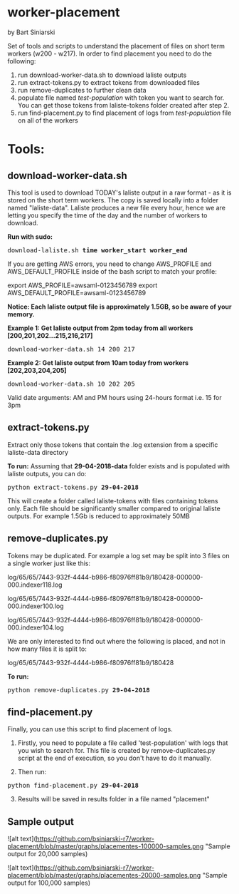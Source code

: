 # worker-placement
by Bart Siniarski

Set of tools and scripts to understand the placement of files on short term workers (w200 - w217). In order to find placement you need to do the following:

1. run download-worker-data.sh to download laliste outputs
2. run extract-tokens.py to extract tokens from downloaded files
3. run remove-duplicates to further clean data
4. populate file named <i>test-population</i> with token you want to search for. You can get those tokens from laliste-tokens folder created after step 2.
5. run find-placement.py to find placement of logs from <i>test-population</i> file on all of the workers


# Tools:
## download-worker-data.sh

This tool is used to download TODAY's laliste output in a raw format - as it is stored on the short term workers. The copy is saved locally into a folder named "laliste-data". Laliste produces a new file every hour, hence we are letting you specify the time of the day and the number of workers to download.

<b>Run with sudo:</b>
<pre>
download-laliste.sh <b>time</b> <b>worker_start</b> <b>worker_end</b>
</pre>

If you are getting AWS errors, you need to change AWS_PROFILE and AWS_DEFAULT_PROFILE inside of the bash script to match your profile:

export AWS_PROFILE=awsaml-0123456789
export AWS_DEFAULT_PROFILE=awsaml-0123456789

<b>Notice: Each laliste output file is approximately 1.5GB, so be aware of your memory.</b>

<b>Example 1: Get laliste output from 2pm today from all workers [200,201,202...215,216,217]</b>

<pre>
download-worker-data.sh 14 200 217
</pre>

<b>Example 2: Get laliste output from 10am today from workers [202,203,204,205]</b>

<pre>
download-worker-data.sh 10 202 205
</pre>

Valid date arguments:   AM and PM hours using 24-hours format i.e. 15 for 3pm

## extract-tokens.py
Extract only those tokens that contain the .log extension from a specific laliste-data directory

<b>To run:</b>
Assuming that <b>29-04-2018-data</b> folder exists and is populated with laliste outputs, you can do:

<pre>python extract-tokens.py <b>29-04-2018</b></pre>

This will create a folder called laliste-tokens with files containing tokens only. Each file should be significantly smaller compared to original laliste outputs. For example 1.5Gb is reduced to approximately 50MB

## remove-duplicates.py
Tokens may be duplicated. For example a log set may be split into 3 files on a single worker just like this:

log/65/65/7443-932f-4444-b986-f80976ff81b9/180428-000000-000.indexer118.log

log/65/65/7443-932f-4444-b986-f80976ff81b9/180428-000000-000.indexer100.log

log/65/65/7443-932f-4444-b986-f80976ff81b9/180428-000000-000.indexer104.log

We are only interested to find out where the following is placed, and not in how many files it is split to:

log/65/65/7443-932f-4444-b986-f80976ff81b9/180428

<b>To run:</b>
<pre>python remove-duplicates.py <b>29-04-2018</b></pre>

## find-placement.py
Finally, you can use this script to find placement of logs.

1. Firstly, you need to populate a file called 'test-population' with logs that you wish to search for. This file is created by remove-duplicates.py script at the end of execution, so you don't have to do it manually.

2. Then run:
<pre>python find-placement.py <b>29-04-2018</b></pre>

3. Results will be saved in results folder in a file named "placement"


## Sample output

![alt text](https://github.com/bsiniarski-r7/worker-placement/blob/master/graphs/placementes-100000-samples.png "Sample output for 20,000 samples)

![alt text](https://github.com/bsiniarski-r7/worker-placement/blob/master/graphs/placementes-20000-samples.png "Sample output for 100,000 samples)
